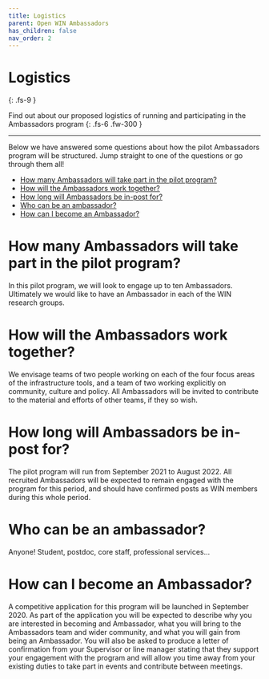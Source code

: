 ```yaml
---
title: Logistics
parent: Open WIN Ambassadors
has_children: false
nav_order: 2
---
```


# Logistics
{: .fs-9 }

Find out about our proposed logistics of running and participating in the Ambassadors program
{: .fs-6 .fw-300 }

---

Below we have answered some questions about how the pilot Ambassadors program will be structured. Jump straight to one of the questions or go through them all!

* [How many Ambassadors will take part in the pilot program?](#how-many-ambassadors-will-take-part-in-the-pilot-program)
* [How will the Ambassadors work together?](#how-will-the-ambassadors-work-together)
* [How long will Ambassadors be in-post for?](#how-long-will-ambassadors-be-in-post-for)
* [Who can be an ambassador?](#who-can-be-an-ambassador)
* [How can I become an Ambassador?](#wow-can-i-become-an-ambassador)


# How many Ambassadors will take part in the pilot program?

In this pilot program, we will look to engage up to ten Ambassadors. Ultimately we would like to have an Ambassador in each of the WIN research  groups.

# How will the Ambassadors work together?

We envisage teams of two people working on each of the four focus areas of the infrastructure tools, and a team of two working explicitly on community, culture and policy. All Ambassadors will be invited to contribute to the material and efforts of other teams, if they so wish.

# How long will Ambassadors be in-post for?

The pilot program will run from September 2021 to August 2022. All recruited Ambassadors will be expected to remain engaged with the program for this period, and should have confirmed posts as WIN members during this whole period.

# Who can be an ambassador?

Anyone! Student, postdoc, core staff, professional services...

# How can I become an Ambassador?

A competitive application for this program will be launched in September 2020. As part of the application you will be expected to describe why you are interested in becoming and Ambassador, what you will bring to the Ambassadors team and wider community, and what you will gain from being an Ambassador. You will also be asked to produce a letter of confirmation from your Supervisor or line manager stating that they support your engagement with the program and will allow you time away from your existing duties to take part in events and contribute between meetings.
